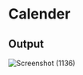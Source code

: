 # Calender
## Output
![Screenshot (1136)](https://github.com/MohdAsad786/Calender/assets/124057774/df4f992d-cfda-484d-a440-9dcf85c2aec0)

